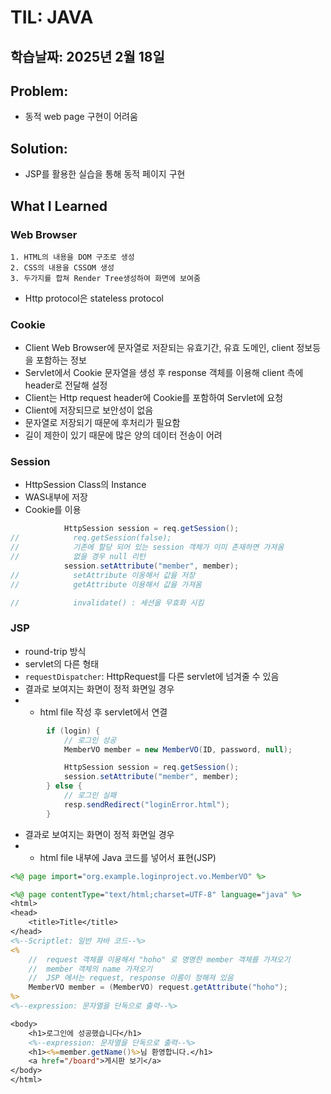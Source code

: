 # TIL: JAVA
## 학습날짜: 2025년 2월 18일

## Problem:
- 동적 web page 구현이 어려움

## Solution:
- JSP를 활용한 실습을 통해 동적 페이지 구현

## What I Learned

### Web Browser
```
1. HTML의 내용을 DOM 구조로 생성
2. CSS의 내용을 CSSOM 생성
3. 두가지를 합쳐 Render Tree생성하여 화면에 보여줌
```
- Http protocol은 stateless protocol

### Cookie
- Client Web Browser에 문자열로 저잗되는 유효기간, 유효 도메인, client 정보등을 포함하는 정보
- Servlet에서 Cookie 문자열을 생성 후 response 객체를 이용해 client 측에 header로 전달해 설정
- Client는 Http request header에 Cookie를 포함하여 Servlet에 요청
- Client에 저장되므로 보안성이 없음
- 문자열로 저장되기 때문에 후처리가 필요함
- 길이 제한이 있기 때문에 많은 양의 데이터 전송이 어려

### Session
- HttpSession Class의 Instance
- WAS내부에 저장
- Cookie를 이용
```java
            HttpSession session = req.getSession();
//            req.getSession(false);
//            기존에 할당 되어 있는 session 객체가 이미 존재하면 가져옴
//            없을 경우 null 리턴
            session.setAttribute("member", member);
//            setAttribute 이옹해서 값을 저장
//            getAttribute 이용해서 값을 가져옴

//            invalidate() : 세션을 무효화 시킴
```

### JSP
- round-trip 방식
- servlet의 다른 형태
- `requestDispatcher`: HttpRequest를 다른 servlet에 넘겨줄 수 있음
- 결과로 보여지는 화면이 정적 화면일 경우
- - html file 작성 후 servlet에서 연결
```java
        if (login) {
            // 로그인 성공
            MemberVO member = new MemberVO(ID, password, null);

            HttpSession session = req.getSession();
            session.setAttribute("member", member);
        } else {
            // 로그인 실패
            resp.sendRedirect("loginError.html");
        }
```
- 결과로 보여지는 화면이 정적 화면일 경우
- - html file 내부에 Java 코드를 넣어서 표현(JSP)
```jsp
<%@ page import="org.example.loginproject.vo.MemberVO" %>

<%@ page contentType="text/html;charset=UTF-8" language="java" %>
<html>
<head>
    <title>Title</title>
</head>
<%--Scriptlet: 일반 자바 코드--%>
<%
    //  request 객체를 이용해서 "hoho" 로 명명한 member 객체를 가져오기
    //  member 객체의 name 가져오기
    //  JSP 에서는 request, response 이름이 정해져 있음
    MemberVO member = (MemberVO) request.getAttribute("hoho");
%>
<%--expression: 문자열을 단독으로 출력--%>

<body>
    <h1>로그인에 성공했습니다</h1>
    <%--expression: 문자열을 단독으로 출력--%>
    <h1><%=member.getName()%>님 환영합니다.</h1>
    <a href="/board">게시판 보기</a>
</body>
</html>

```

